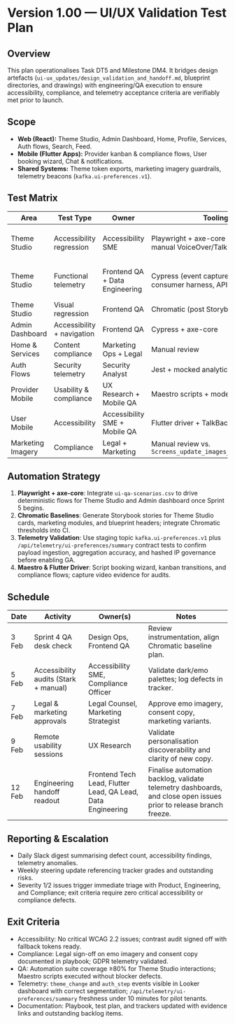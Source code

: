 # Version 1.00 — UI/UX Validation Test Plan

## Overview
This plan operationalises Task DT5 and Milestone DM4. It bridges design artefacts (`ui-ux_updates/design_validation_and_handoff.md`, blueprint directories, and drawings) with engineering/QA execution to ensure accessibility, compliance, and telemetry acceptance criteria are verifiably met prior to launch.

## Scope
- **Web (React):** Theme Studio, Admin Dashboard, Home, Profile, Services, Auth flows, Search, Feed.
- **Mobile (Flutter Apps):** Provider kanban & compliance flows, User booking wizard, Chat & notifications.
- **Shared Systems:** Theme token exports, marketing imagery guardrails, telemetry beacons (`kafka.ui-preferences.v1`).

## Test Matrix
| Area | Test Type | Owner | Tooling | Acceptance Criteria |
| --- | --- | --- | --- | --- |
| Theme Studio | Accessibility regression | Accessibility SME | Playwright + axe-core (Sprint 5), manual VoiceOver/TalkBack | `PreferenceChangeAnnouncer` announces theme/density/contrast changes; focus outlines meet contrast thresholds documented in `Screen_update_Screen_colours.md`. |
| Theme Studio | Functional telemetry | Frontend QA + Data Engineering | Cypress (event capture), Kafka consumer harness, API contract tests | `fixnado:theme-change` event and beacon payload include theme/density/contrast/marketingVariant/tenantId/role/locale; `/api/telemetry/ui-preferences/summary` returns aggregated counts with latestEventAt freshness < 10m. |
| Theme Studio | Visual regression | Frontend QA | Chromatic (post Storybook uplift) | Snapshot deltas below 0.2% threshold across light/dark/emo variants. |
| Admin Dashboard | Accessibility + navigation | Frontend QA | Cypress + axe-core | Widget tab order matches `Dashboard Organisation.md`; compliance export button accessible and gated. |
| Home & Services | Content compliance | Marketing Ops + Legal | Manual review | Copy matches `Home page text.md`, disclaimers present, consent CTA routes to flagged flows. |
| Auth Flows | Security telemetry | Security Analyst | Jest + mocked analytics pipeline | `auth_step` telemetry hashed email and includes locale/timezone metadata; no plaintext PII. |
| Provider Mobile | Usability & compliance | UX Research + Mobile QA | Maestro scripts + moderated study | 90% task success for kanban transitions; compliance gating mirrors `provider_app_wireframe_changes.md`. |
| User Mobile | Accessibility | Accessibility SME + Mobile QA | Flutter driver + TalkBack session | Booking stepper voice guidance matches script; chat composer accessible. |
| Marketing Imagery | Compliance | Legal + Marketing | Manual review vs. `Screens_update_images_and_vectors.md` | Emo imagery approved and recorded; seasonal overlays follow guardrails. |

## Automation Strategy
1. **Playwright + axe-core**: Integrate `ui-qa-scenarios.csv` to drive deterministic flows for Theme Studio and Admin dashboard once Sprint 5 begins.
2. **Chromatic Baselines**: Generate Storybook stories for Theme Studio cards, marketing modules, and blueprint headers; integrate Chromatic thresholds into CI.
3. **Telemetry Validation**: Use staging topic `kafka.ui-preferences.v1` plus `/api/telemetry/ui-preferences/summary` contract tests to confirm payload ingestion, aggregation accuracy, and hashed IP governance before enabling GA.
4. **Maestro & Flutter Driver**: Script booking wizard, kanban transitions, and compliance flows; capture video evidence for audits.

## Schedule
| Date | Activity | Owner(s) | Notes |
| --- | --- | --- | --- |
| 3 Feb | Sprint 4 QA desk check | Design Ops, Frontend QA | Review instrumentation, align Chromatic baseline plan. |
| 5 Feb | Accessibility audits (Stark + manual) | Accessibility SME, Compliance Officer | Validate dark/emo palettes; log defects in tracker. |
| 7 Feb | Legal & marketing approvals | Legal Counsel, Marketing Strategist | Approve emo imagery, consent copy, marketing variants. |
| 9 Feb | Remote usability sessions | UX Research | Validate personalisation discoverability and clarity of new copy. |
| 12 Feb | Engineering handoff readout | Frontend Tech Lead, Flutter Lead, QA Lead, Data Engineering | Finalise automation backlog, validate telemetry dashboards, and close open issues prior to release branch freeze. |

## Reporting & Escalation
- Daily Slack digest summarising defect count, accessibility findings, telemetry anomalies.
- Weekly steering update referencing tracker grades and outstanding risks.
- Severity 1/2 issues trigger immediate triage with Product, Engineering, and Compliance; exit criteria require zero critical accessibility or compliance defects.

## Exit Criteria
- Accessibility: No critical WCAG 2.2 issues; contrast audit signed off with fallback tokens ready.
- Compliance: Legal sign-off on emo imagery and consent copy documented in playbook; GDPR telemetry validated.
- QA: Automation suite coverage ≥80% for Theme Studio interactions; Maestro scripts executed without blocker defects.
- Telemetry: `theme_change` and `auth_step` events visible in Looker dashboard with correct segmentation; `/api/telemetry/ui-preferences/summary` freshness under 10 minutes for pilot tenants.
- Documentation: Playbook, test plan, and trackers updated with evidence links and outstanding backlog items.
